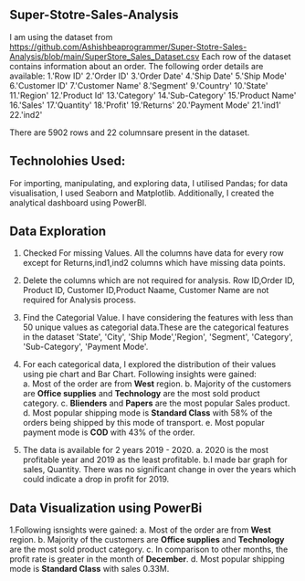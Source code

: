 ## Super-Stotre-Sales-Analysis
I am using the dataset from https://github.com/Ashishbeaprogrammer/Super-Stotre-Sales-Analysis/blob/main/SuperStore_Sales_Dataset.csv
Each row of the dataset contains information about an order. The following order details are available:
1.'Row ID'
2.'Order ID'
3.'Order Date'
4.'Ship Date'
5.'Ship Mode'
6.'Customer ID'
7.'Customer Name'
8.'Segment'
9.'Country'
10.'State'
11.'Region'
12.'Product Id'
13.'Category'
14.'Sub-Category'
15.'Product Name'
16.'Sales'
17.'Quantity'
18.'Profit'
19.'Returns'
20.'Payment Mode'
21.'ind1'
22.'ind2'

There are 5902 rows and 22 columnsare present in the dataset.

## Technolohies Used:
For importing, manipulating, and exploring data, I utilised Pandas; for data visualisation, I used Seaborn and Matplotlib. Additionally, I created the analytical dashboard using PowerBI.

## Data Exploration
1. Checked For missing Values.
All the columns have data for every row except for Returns,ind1,ind2 columns which have missing data points.

2. Delete the columns which are not required for analysis.
Row ID,Order ID, Product ID, Customer ID,Product Naame, Customer Name are not required for Analysis process.

3. Find the Categorial Value.
I have considering the features with less than 50 unique values as categorial data.These are the categorical features in the dataset 'State', 'City', 'Ship Mode','Region', 'Segment', 'Category', 'Sub-Category', 'Payment Mode'.

4. For each categorical data, I explored the distribution of their values using pie chart and Bar Chart. Following insights were gained:  
a. Most of the order are from **West** region.
b. Majority of the customers are **Office supplies** and **Technology** are the most sold product category.
c. **Blienders** and **Papers** are the most popular Sales product.
d. Most popular shipping mode is **Standard Class** with 58% of the orders being shipped by this mode of transport.
e. Most popular payment mode is **COD** with 43% of the order.

5. The data is available for 2 years 2019 - 2020. 
a. 2020 is the most profitable year and 2019 as the least profitable.
b.I made bar graph for sales, Quantity. There was no significant change in over the years which could indicate a drop in profit for 2019.

## Data Visualization using PowerBi
1.Following isnsights were gained:
a. Most of the order are from **West** region.
b. Majority of the customers are **Office supplies** and **Technology** are the most sold product category.
c. In comparison to other months, the profit rate is greater in the month of **December**.
d. Most popular shipping mode is **Standard Class** with sales 0.33M.





